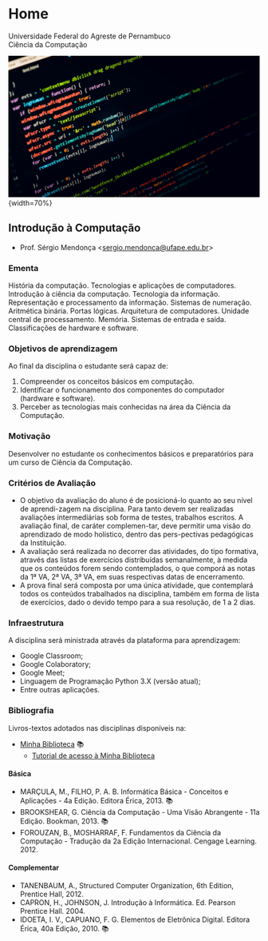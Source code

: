 # Home

Universidade Federal do Agreste de Pernambuco</br>
Ciência da Computação

![Photo by RoonZ on Unsplash](/img/roonz-2xEQDxB0ss4-unsplash.jpg){width=70%}

## Introdução à Computação

- Prof. Sérgio Mendonça <[sergio.mendonca@ufape.edu.br](mailto:sergio.mendonca@ufape.edu.br)>

### Ementa

História da computação. Tecnologias e aplicações de computadores. Introdução à ciência da computação. Tecnologia da informação. Representação e processamento da informação. Sistemas de numeração. Aritmética binária. Portas lógicas. Arquitetura de computadores. Unidade central de processamento. Memória. Sistemas de entrada e saída. Classificações de hardware e software.




### Objetivos de aprendizagem 

Ao final da disciplina o estudante será capaz de:

1. Compreender os conceitos básicos em computação.
2. Identificar o funcionamento dos componentes do computador (hardware e software).
3. Perceber as tecnologias mais conhecidas na área da Ciência da Computação.

### Motivação

Desenvolver no estudante os conhecimentos básicos e preparatórios para um curso de Ciência da Computação.

### Critérios de Avaliação

- O objetivo da avaliação do aluno é de posicioná-lo quanto ao seu nível de aprendi-zagem na disciplina. Para tanto devem ser realizadas avaliações intermediárias sob forma de testes, trabalhos escritos. A avaliação final, de caráter complemen-tar, deve permitir uma visão do aprendizado de modo holístico, dentro das pers-pectivas pedagógicas da Instituição.
- A avaliação será realizada no decorrer das atividades, do tipo formativa, através das listas de exercícios distribuídas semanalmente, à medida que os conteúdos forem sendo contemplados, o que comporá as notas da 1ª VA, 2ª VA, 3ª VA, em suas respectivas datas de encerramento.
- A prova final será composta por uma única atividade, que contemplará todos os conteúdos trabalhados na disciplina, também em forma de lista de exercícios, dado o devido tempo para a sua resolução, de 1 a 2 dias.

### Infraestrutura

A disciplina será ministrada através da plataforma para aprendizagem:

- Google Classroom;
- Google Colaboratory;
- Google Meet;
- Linguagem de Programação Python 3.X (versão atual);
- Entre outras aplicações.

### Bibliografia

Livros-textos adotados nas disciplinas disponíveis na: 

- [Minha Biblioteca](https://dliportal.zbra.com.br/Login.aspx?key=UFRPE) :books:
    + [Tutorial de acesso à Minha Biblioteca](http://www.sib.ufrpe.br/tutoriais-minhabiblioteca)

#### Básica

- MARÇULA, M., FILHO, P. A. B. Informática Básica - Conceitos e Aplicações - 4a Edição. Editora Érica, 2013. :books:
- BROOKSHEAR, G. Ciência da Computação - Uma Visão Abrangente - 11a Edição. Bookman, 2013. :books:
- FOROUZAN, B., MOSHARRAF, F. Fundamentos da Ciência da Computação - Tradução da 2a Edição Internacional. Cengage Learning. 2012.

#### Complementar

- TANENBAUM, A., Structured Computer Organization, 6th Edition, Prentice Hall, 2012. 
- CAPRON, H., JOHNSON, J. Introdução à Informática. Ed. Pearson Prentice Hall. 2004. 
- IDOETA, I. V., CAPUANO, F. G. Elementos de Eletrônica Digital. Editora Érica, 40a Edição, 2010. :books:


